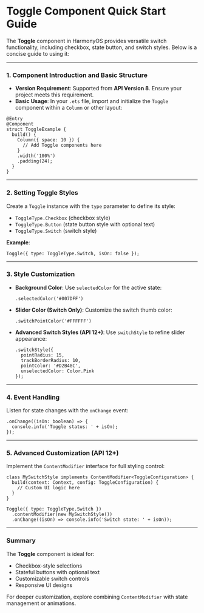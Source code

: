 # Toggle Component Quick Start Guide

The **Toggle** component in HarmonyOS provides versatile switch functionality, including checkbox, state button, and switch styles. Below is a concise guide to using it:

------

### 1. Component Introduction and Basic Structure

- **Version Requirement**: Supported from **API Version 8**. Ensure your project meets this requirement.
- **Basic Usage**:
   In your `.ets` file, import and initialize the `Toggle` component within a `Column` or other layout:

```
@Entry
@Component
struct ToggleExample {
  build() {
    Column({ space: 10 }) {
      // Add Toggle components here
    }
    .width('100%')
    .padding(24);
  }
}
```

------

### 2. Setting Toggle Styles

Create a `Toggle` instance with the `type` parameter to define its style:

- `ToggleType.Checkbox` (checkbox style)
- `ToggleType.Button` (state button style with optional text)
- `ToggleType.Switch` (switch style)

**Example**:

```
Toggle({ type: ToggleType.Switch, isOn: false });
```

------

### 3. Style Customization

- **Background Color**: Use `selectedColor` for the active state:

  ```
  .selectedColor('#007DFF')
  ```

- **Slider Color (Switch Only)**: Customize the switch thumb color:

  ```
  .switchPointColor('#FFFFFF')
  ```

- **Advanced Switch Styles (API 12+)**:
   Use `switchStyle` to refine slider appearance:

  ```
  .switchStyle({
    pointRadius: 15,
    trackBorderRadius: 10,
    pointColor: '#D2B48C',
    unselectedColor: Color.Pink
  });
  ```

------

### 4. Event Handling

Listen for state changes with the `onChange` event:

```
.onChange((isOn: boolean) => {
  console.info('Toggle status: ' + isOn);
});
```

------

### 5. Advanced Customization (API 12+)

Implement the `ContentModifier` interface for full styling control:

```
class MySwitchStyle implements ContentModifier<ToggleConfiguration> {
  build(context: Context, config: ToggleConfiguration) {
    // Custom UI logic here
  }
}

Toggle({ type: ToggleType.Switch })
  .contentModifier(new MySwitchStyle())
  .onChange((isOn) => console.info('Switch state: ' + isOn));
```

------

### Summary

The **Toggle** component is ideal for:

- Checkbox-style selections
- Stateful buttons with optional text
- Customizable switch controls
- Responsive UI designs

For deeper customization, explore combining `ContentModifier` with state management or animations.